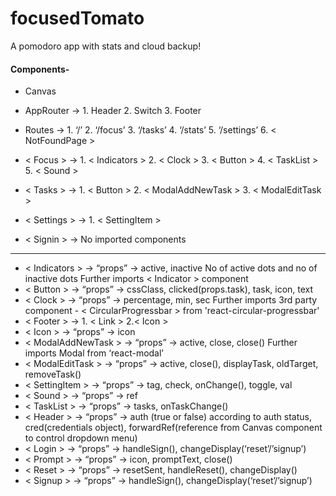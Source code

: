 # focusedTomato
A pomodoro app with stats and cloud backup!

#### Components-

* Canvas
* AppRouter ->  1. Header  2. Switch <PrivateRouter> 3. Footer
* Routes ->   1. ‘/’ <Signin>    2. ‘/focus’ <Focus>    3. ‘/tasks’ <Tasks>    4. ‘/stats’ <Stats>   5. ‘/settings’ <Settings> 
        6. < NotFoundPage >

* < Focus > ->  1. < Indicators >   2. < Clock >     3. < Button >    4. < TaskList >   5. < Sound >
* < Tasks > ->  1. < Button >   2. < ModalAddNewTask >   3. < ModalEditTask >
* < Settings > ->  1. < SettingItem >
* < Signin > ->   No imported components
_________________________________________________________________________
* < Indicators >  ->  “props” -> active, inactive 
    No of active dots and no of inactive dots
    Further imports < Indicator > component
* < Button > -> “props”  -> cssClass, clicked(props.task), task, icon, text
* < Clock > -> “props”  -> percentage, min, sec
    Further imports 3rd party component - < CircularProgressbar > from 'react-circular-progressbar'
* < Footer >  ->   1. < Link >   2.< Icon >
* < Icon > -> “props”  -> icon
* < ModalAddNewTask >  -> “props” -> active, close, close()
    Further imports Modal from ‘react-modal’
* < ModalEditTask >  -> “props” -> active, close(), displayTask, oldTarget, removeTask()
* < SettingItem >  -> “props” -> tag, check, onChange(), toggle, val
* < Sound >  -> “props” -> ref
* < TaskList >  -> “props” -> tasks, onTaskChange()
* < Header >  -> “props” -> auth (true or false) according to auth status, cred(credentials object),  forwardRef(reference from Canvas component to control dropdown menu)
* < Login >  -> “props” -> handleSign(), changeDisplay(‘reset’/’signup’)
* < Prompt >  -> “props” -> icon, promptText, close()
* < Reset >  -> “props” -> resetSent, handleReset(), changeDisplay()
* < Signup >  -> “props” -> handleSign(), changeDisplay(‘reset’/’signup’)
